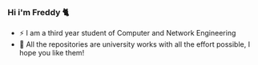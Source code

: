 ### Hi i'm Freddy 🐈

- ⚡ I am a third year student of Computer and Network Engineering 
- 🍕 All the repositories are university works with all the effort possible, I hope you like them!
